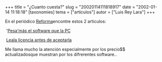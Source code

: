 +++
title = "¿Cuanto cuesta?"
slug = "20020114111818917"
date = "2002-01-14 11:18:18"
[taxonomies]
tema = ["articulos"]
autor = ["Luis Rey Lara"]
+++

En el periódico [Reforma](http://www.reforma.com)encontre estos 2
articulos:

 '[Pesa'más el software que la
PC](http://www.reforma.com/tecnologia/articulo/159490/)

 [Leala licencia antes de
aceptarla](http://www.reforma.com/tecnologia/articulo/159491/)

Me llama mucho la atención especialmente por los precio$$
actualizadosque muestran por los difrerentes software..  
   
 

